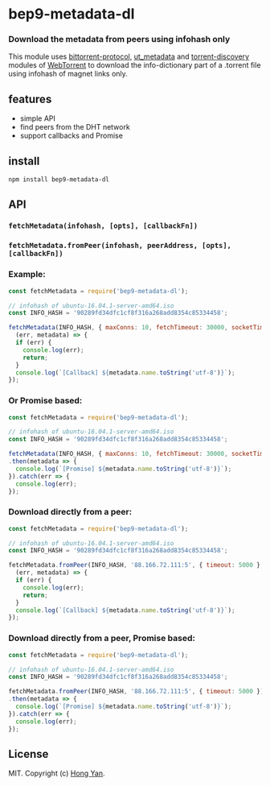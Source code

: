 # bep9-metadata-dl

### Download the metadata from peers using infohash only

This module uses [bittorrent-protocol](https://github.com/feross/bittorrent-protocol), [ut_metadata](https://github.com/feross/ut_metadata) and
[torrent-discovery](https://github.com/feross/torrent-discovery) modules of [WebTorrent](https://github.com/feross/webtorrent) to download the info-dictionary part of a .torrent file using infohash of magnet links only.

## features

- simple API
- find peers from the DHT network
- support callbacks and Promise

## install

```
npm install bep9-metadata-dl
```

## API

### `fetchMetadata(infohash, [opts], [callbackFn])`
### `fetchMetadata.fromPeer(infohash, peerAddress, [opts], [callbackFn])`

### Example:
```js
const fetchMetadata = require('bep9-metadata-dl');

// infohash of ubuntu-16.04.1-server-amd64.iso
const INFO_HASH = '90289fd34dfc1cf8f316a268add8354c85334458'; 

fetchMetadata(INFO_HASH, { maxConns: 10, fetchTimeout: 30000, socketTimeout: 5000 },
  (err, metadata) => {
  if (err) {
    console.log(err);
    return;
  }
  console.log(`[Callback] ${metadata.name.toString('utf-8')}`);
});
```
### Or Promise based:
```js
const fetchMetadata = require('bep9-metadata-dl');

// infohash of ubuntu-16.04.1-server-amd64.iso
const INFO_HASH = '90289fd34dfc1cf8f316a268add8354c85334458'; 

fetchMetadata(INFO_HASH, { maxConns: 10, fetchTimeout: 30000, socketTimeout: 5000 })
.then(metadata => {
  console.log(`[Promise] ${metadata.name.toString('utf-8')}`);
}).catch(err => {
  console.log(err);
});
```
### Download directly from a peer:
```js
const fetchMetadata = require('bep9-metadata-dl');

// infohash of ubuntu-16.04.1-server-amd64.iso
const INFO_HASH = '90289fd34dfc1cf8f316a268add8354c85334458'; 

fetchMetadata.fromPeer(INFO_HASH, '88.166.72.111:5', { timeout: 5000 }, 
  (err, metadata) => {
  if (err) {
    console.log(err);
    return;
  }
  console.log(`[Callback] ${metadata.name.toString('utf-8')}`);
});
```
### Download directly from a peer, Promise based:
```js
const fetchMetadata = require('bep9-metadata-dl');

// infohash of ubuntu-16.04.1-server-amd64.iso
const INFO_HASH = '90289fd34dfc1cf8f316a268add8354c85334458'; 

fetchMetadata.fromPeer(INFO_HASH, '88.166.72.111:5', { timeout: 5000 })
.then(metadata => {
  console.log(`[Promise] ${metadata.name.toString('utf-8')}`);
}).catch(err => {
  console.log(err);
});
```

## License

MIT. Copyright (c) [Hong Yan](https://github.com/homeryan).

